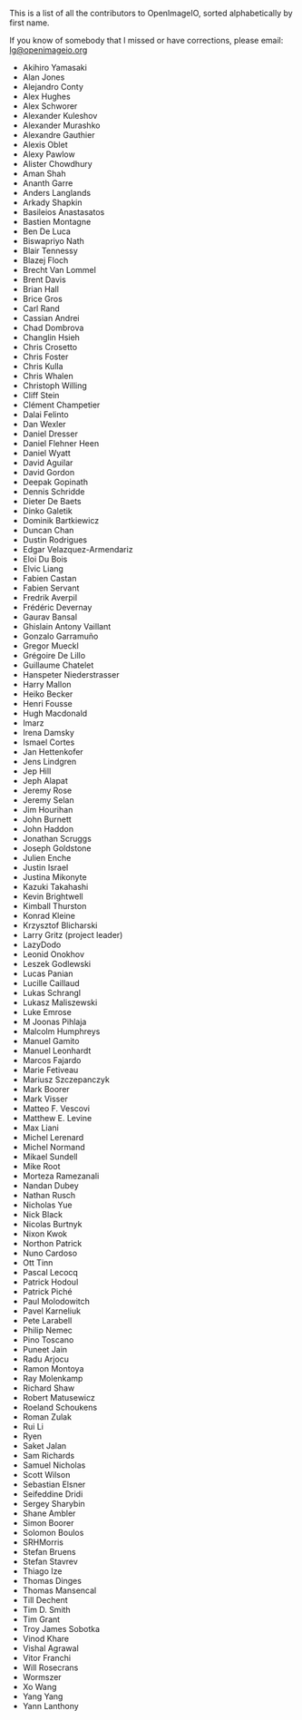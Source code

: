 This is a list of all the contributors to OpenImageIO, sorted alphabetically
by first name.

If you know of somebody that I missed or have corrections, please email:
lg@openimageio.org

* Akihiro Yamasaki
* Alan Jones
* Alejandro Conty
* Alex Hughes
* Alex Schworer
* Alexander Kuleshov
* Alexander Murashko
* Alexandre Gauthier
* Alexis Oblet
* Alexy Pawlow
* Alister Chowdhury
* Aman Shah
* Ananth Garre
* Anders Langlands
* Arkady Shapkin
* Basileios Anastasatos
* Bastien Montagne
* Ben De Luca
* Biswapriyo Nath
* Blair Tennessy
* Blazej Floch
* Brecht Van Lommel
* Brent Davis
* Brian Hall
* Brice Gros
* Carl Rand
* Cassian Andrei
* Chad Dombrova
* Changlin Hsieh
* Chris Crosetto
* Chris Foster
* Chris Kulla
* Chris Whalen
* Christoph Willing
* Cliff Stein
* Clément Champetier
* Dalai Felinto
* Dan Wexler
* Daniel Dresser
* Daniel Flehner Heen
* Daniel Wyatt
* David Aguilar
* David Gordon
* Deepak Gopinath
* Dennis Schridde
* Dieter De Baets
* Dinko Galetik
* Dominik Bartkiewicz
* Duncan Chan
* Dustin Rodrigues
* Edgar Velazquez-Armendariz
* Eloi Du Bois
* Elvic Liang
* Fabien Castan
* Fabien Servant
* Fredrik Averpil
* Frédéric Devernay
* Gaurav Bansal
* Ghislain Antony Vaillant
* Gonzalo Garramuño
* Gregor Mueckl
* Grégoire De Lillo
* Guillaume Chatelet
* Hanspeter Niederstrasser
* Harry Mallon
* Heiko Becker
* Henri Fousse
* Hugh Macdonald
* Imarz
* Irena Damsky
* Ismael Cortes
* Jan Hettenkofer
* Jens Lindgren
* Jep Hill
* Jeph Alapat
* Jeremy Rose
* Jeremy Selan
* Jim Hourihan
* John Burnett
* John Haddon
* Jonathan Scruggs
* Joseph Goldstone
* Julien Enche
* Justin Israel
* Justina Mikonyte
* Kazuki Takahashi
* Kevin Brightwell
* Kimball Thurston
* Konrad Kleine
* Krzysztof Blicharski
* Larry Gritz (project leader)
* LazyDodo
* Leonid Onokhov
* Leszek Godlewski
* Lucas Panian
* Lucille Caillaud
* Lukas Schrangl
* Lukasz Maliszewski
* Luke Emrose
* M Joonas Pihlaja
* Malcolm Humphreys
* Manuel Gamito
* Manuel Leonhardt
* Marcos Fajardo
* Marie Fetiveau
* Mariusz Szczepanczyk
* Mark Boorer
* Mark Visser
* Matteo F. Vescovi
* Matthew E. Levine
* Max Liani
* Michel Lerenard
* Michel Normand
* Mikael Sundell
* Mike Root
* Morteza Ramezanali
* Nandan Dubey
* Nathan Rusch
* Nicholas Yue
* Nick Black
* Nicolas Burtnyk
* Nixon Kwok
* Northon Patrick
* Nuno Cardoso
* Ott Tinn
* Pascal Lecocq
* Patrick Hodoul
* Patrick Piché
* Paul Molodowitch
* Pavel Karneliuk
* Pete Larabell
* Philip Nemec
* Pino Toscano
* Puneet Jain
* Radu Arjocu
* Ramon Montoya
* Ray Molenkamp
* Richard Shaw
* Robert Matusewicz
* Roeland Schoukens
* Roman Zulak
* Rui Li
* Ryen
* Saket Jalan
* Sam Richards
* Samuel Nicholas
* Scott Wilson
* Sebastian Elsner
* Seifeddine Dridi
* Sergey Sharybin
* Shane Ambler
* Simon Boorer
* Solomon Boulos
* SRHMorris
* Stefan Bruens
* Stefan Stavrev
* Thiago Ize
* Thomas Dinges
* Thomas Mansencal
* Till Dechent
* Tim D. Smith
* Tim Grant
* Troy James Sobotka
* Vinod Khare
* Vishal Agrawal
* Vitor Franchi
* Will Rosecrans
* Wormszer
* Xo Wang
* Yang Yang
* Yann Lanthony
